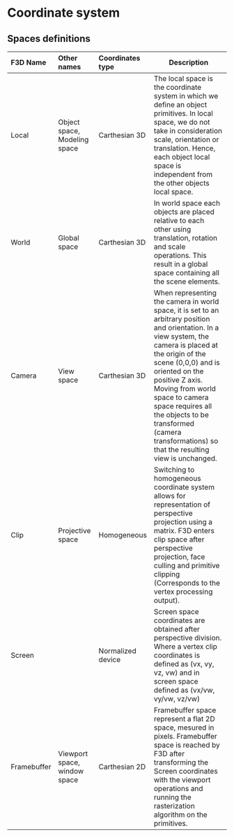 # Coordinate system

## Spaces definitions

| F3D Name    | Other names                           | Coordinates type  | Description                             |
|:------------|:--------------------------------------|:------------------|-----------------------------------------|
| Local       | Object space, Modeling space          | Carthesian 3D     | The local space is the coordinate system in which we define an object primitives. In local space, we do not take in consideration scale, orientation or translation. Hence, each object local space is independent from the other objects local space. |
| World       | Global space                          | Carthesian 3D     | In world space each objects are placed relative to each other using translation, rotation and scale operations. This result in a global space containing all the scene elements. |
| Camera      | View space                            | Carthesian 3D	  | When representing the camera in world space, it is set to an arbitrary position and orientation. In a view system, the camera is placed at the origin of the scene (0,0,0) and is oriented on the positive Z axis. Moving from world space to camera space requires all the objects to be transformed (camera transformations) so that the resulting view is unchanged. |
| Clip		  | Projective space 					  | Homogeneous       | Switching to homogeneous coordinate system allows for representation of perspective projection using a matrix. F3D enters clip space after perspective projection, face culling and primitive clipping (Corresponds to the vertex processing output). 
| Screen      |                  			          | Normalized device | Screen space coordinates are obtained after perspective division. Where a vertex clip coordinates is defined as (vx, vy, vz, vw) and in screen space defined as (vx/vw, vy/vw, vz/vw)
| Framebuffer | Viewport space, window space          | Carthesian 2D     | Framebuffer space represent a flat 2D space, mesured in pixels. Framebuffer space is reached by F3D after transforming the Screen coordinates with the viewport operations and running the rasterization algorithm on the primitives.
